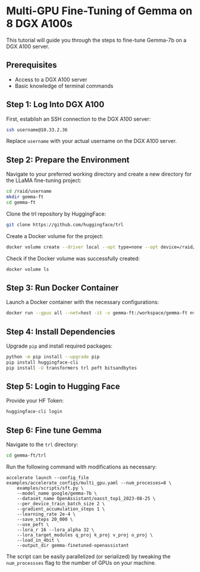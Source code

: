 # Multi-GPU Fine-Tuning of Gemma on 8 DGX A100s

This tutorial will guide you through the steps to fine-tune Gemma-7b on a DGX A100 server.

## Prerequisites

- Access to a DGX A100 server
- Basic knowledge of terminal commands

## Step 1: Log Into DGX A100

First, establish an SSH connection to the DGX A100 server:

```bash
ssh username@10.33.2.36
```

Replace `username` with your actual username on the DGX A100 server.

## Step 2: Prepare the Environment

Navigate to your preferred working directory and create a new directory for the LLaMA fine-tuning project:

```bash
cd /raid/username
mkdir gemma-ft
cd gemma-ft
```

Clone the trl repository by HuggingFace:

```bash
git clone https://github.com/huggingface/trl
```

Create a Docker volume for the project:

```bash
docker volume create --driver local --opt type=none --opt device=/raid/username/gemma-ft --opt o=bind gemma-ft
```

Check if the Docker volume was successfully created:

```bash
docker volume ls
```

## Step 3: Run Docker Container

Launch a Docker container with the necessary configurations:

```bash
docker run --gpus all --net=host -it -v gemma-ft:/workspace/gemma-ft nvcr.io/nvidia/pytorch:23.12-py3
```

## Step 4: Install Dependencies

Upgrade `pip` and install required packages:

```bash
python -m pip install --upgrade pip
pip install huggingface-cli
pip install -U transformers trl peft bitsandbytes
```

## Step 5: Login to Hugging Face

Provide your HF Token:

```bash
huggingface-cli login
```

## Step 6: Fine tune Gemma

Navigate to the `trl` directory:

```bash
cd gemma-ft/trl
```

Run the following command with modifications as necessary: 

```
accelerate launch --config_file examples/accelerate_configs/multi_gpu.yaml --num_processes=8 \
	examples/scripts/sft.py \
	--model_name google/gemma-7b \
	--dataset_name OpenAssistant/oasst_top1_2023-08-25 \
	--per_device_train_batch_size 2 \
	--gradient_accumulation_steps 1 \
	--learning_rate 2e-4 \
	--save_steps 20_000 \
	--use_peft \
	--lora_r 16 --lora_alpha 32 \
	--lora_target_modules q_proj k_proj v_proj o_proj \
	--load_in_4bit \
	--output_dir gemma-finetuned-openassistant
```

The script can be easily parallelized (or serialized) by tweaking the ```num_processses``` flag to the number of GPUs on your machine. 
